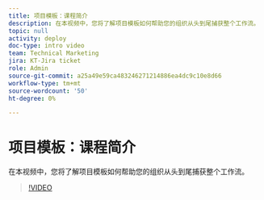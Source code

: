 ```yaml
---
title: 项目模板：课程简介
description: 在本视频中，您将了解项目模板如何帮助您的组织从头到尾捕获整个工作流。
topic: null
activity: deploy
doc-type: intro video
team: Technical Marketing
jira: KT-Jira ticket
role: Admin
source-git-commit: a25a49e59ca483246271214886ea4dc9c10e8d66
workflow-type: tm+mt
source-wordcount: '50'
ht-degree: 0%

---
```


# 项目模板：课程简介

在本视频中，您将了解项目模板如何帮助您的组织从头到尾捕获整个工作流。

>[!VIDEO](https://video.tv.adobe.com/v/335209/?quality=12&learn=on)
